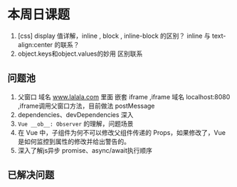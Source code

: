# 本周日课题
1. [css] display 值详解，inline , block , inline-block 的区别？ inline 与 text-align:center 的联系？
3. object.keys和object.values的妙用 区别联系


##  问题池
1. 父窗口 域名 www.lalala.com   里面 嵌套 iframe ,iframe 域名 localhost:8080 ,iframe调用父窗口方法，目前做法 postMessage
2. dependencies、devDependencies 深入
3. `Vue __ob__: Observer` 的理解，问题场景
4. 在 Vue 中，子组件为何不可以修改父组件传递的 Props，如果修改了，Vue 是如何监控到属性的修改并给出警告的。
5. 深入了解js异步 promise、async/await执行顺序



##  已解决问题


